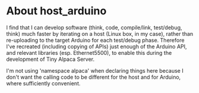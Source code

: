 # About host_arduino

I find that I can develop software (think, code, compile/link, test/debug,
think) much faster by iterating on a host (Linux box, in my case), rather than
re-uploading to the target Arduino for each test/debug phase. Therefore I've
recreated (including copying of APIs) just enough of the Arduino API, and
relevant libraries (esp. Ethernet5500), to enable this during the development of
Tiny Alpaca Server.

I'm not using 'namespace alpaca' when declaring things here because I don't want
the calling code to be different for the host and for Arduino, where
sufficiently convenient.
